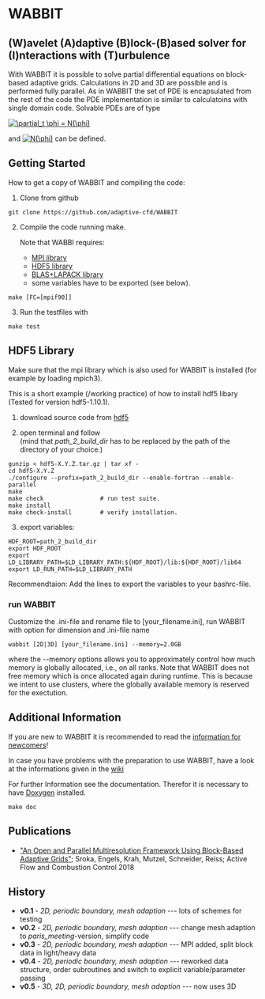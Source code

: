 # WABBIT
## (W)avelet (A)daptive (B)lock-(B)ased solver for (I)nteractions with (T)urbulence

With WABBIT it is possible to solve partial differential equations on block-based adaptive grids. Calculations in 2D and 3D are possible and is performed fully parallel. As in WABBIT the set of PDE is encapsulated from the rest of the code the PDE implementation is similar to calculatoins with single domain code. Solvable PDEs are of type

<a href="http://www.codecogs.com/eqnedit.php?latex=\partial_t&space;\phi&space;=&space;N(\phi)" target="_blank"><img src="http://latex.codecogs.com/gif.latex?\partial_t&space;\phi&space;=&space;N(\phi)" title="\partial_t \phi = N(\phi)" /></a>

and <a href="http://www.codecogs.com/eqnedit.php?latex=N(\phi)" target="_blank"><img src="http://latex.codecogs.com/gif.latex?N(\phi)" title="N(\phi)" /></a> can be defined.

## Getting Started
How to get a copy of WABBIT and compiling the code:

1. Clone from github

```
git clone https://github.com/adaptive-cfd/WABBIT
```

2. Compile the code running make.

     Note that WABBI requires:
  
     + [MPI library](https://www.open-mpi.org/)
     + [HDF5 library](https://www.hdfgroup.org/downloads/hdf5/source-code/ "HDF5 Source Code")
     + [BLAS+LAPACK library](http://ab-initio.mit.edu/wiki/index.php/Template:Installing_BLAS_and_LAPACK)
     + some variables have to be exported (see below).

```
make [FC=[mpif90]]
```

3. Run the testfiles with

```
make test
```

## HDF5 Library

Make sure that the mpi library which is also used for WABBIT is installed (for example by loading mpich3).

This is a short example (/working practice) of how to install hdf5 libary (Tested for version hdf5-1.10.1).

1. download source code from [hdf5](https://www.hdfgroup.org/downloads/hdf5/source-code/ "HDF5 Source Code")

2. open terminal and follow  
  (mind that *path_2_build_dir* has to be replaced by the path of the directory of your choice.)
  
```
gunzip < hdf5-X.Y.Z.tar.gz | tar xf -
cd hdf5-X.Y.Z
./configure --prefix=path_2_build_dir --enable-fortran --enable-parallel
make
make check                # run test suite.
make install
make check-install        # verify installation.
```

3. export variables:

```
HDF_ROOT=path_2_build_dir
export HDF_ROOT
export LD_LIBRARY_PATH=$LD_LIBRARY_PATH:${HDF_ROOT}/lib:${HDF_ROOT}/lib64
export LD_RUN_PATH=$LD_LIBRARY_PATH
```
   Recommendtaion: Add the lines to export the variables to your bashrc-file.

### run WABBIT

Customize the .ini-file and rename file to [your_filename.ini], run WABBIT with option for dimension and .ini-file name

```
wabbit [2D|3D] [your_filename.ini] --memory=2.0GB
```

where the --memory options allows you to approximately control how much memory is globally allocated, i.e., on all ranks. Note that WABBIT does not free memory which is once allocated again during runtime. This is because we intent to use clusters, where the globally available memory is reserved for the exectution.

## Additional Information
If you are new to WABBIT it is recommended to read the [information for newcomers](https://github.com/adaptive-cfd/WABBIT/issues?q=is%3Aissue+is%3Aopen+label%3A%22for+the+newcomers%22 "newcomer issues")!

In case you have problems with the preparation to use WABBIT, have a look at the informations given in the  [wiki](https://github.com/adaptive-cfd/WABBIT/wiki "additional information for WABBIT on fedora/ubuntu")

For further Information see the documentation. Therefor it is necessary to have [Doxygen](http://www.stack.nl/~dimitri/doxygen/ "Doxygen") installed.

```
make doc
```
## Publications

* ["An Open and Parallel Multiresolution Framework Using Block-Based Adaptive Grids"](https://link.springer.com/chapter/10.1007%2F978-3-319-98177-2_19 "Sroka2018"); Sroka, Engels, Krah, Mutzel, Schneider, Reiss; Active Flow and Combustion Control 2018

## History

* **v0.1** - *2D, periodic boundary, mesh adaption* --- lots of schemes for testing
* **v0.2** - *2D, periodic boundary, mesh adaption* --- change mesh adaption to *paris_meeting*-version, simplify code
* **v0.3** - *2D, periodic boundary, mesh adaption* --- MPI added, split block data in light/heavy data
* **v0.4** - *2D, periodic boundary, mesh adaption* --- reworked data structure, order subroutines and switch to explicit variable/parameter passing
* **v0.5** - *3D, 2D, periodic boundary, mesh adaption* --- now uses 3D

